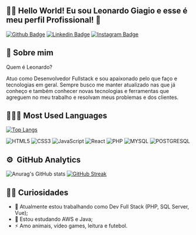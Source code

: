 ## 🖖🏻 Hello World! Eu sou Leonardo Giagio e esse é meu perfil Profissional! :crystal_ball:

[![Github Badge](https://img.shields.io/badge/GitHub-100000?style=for-the-badge&logo=github&logoColor=white&link=https://github.com/leonardogiagio)](https://github.com/leonardogiagio)
[![Linkedin Badge](https://img.shields.io/badge/LinkedIn-0077B5?style=for-the-badge&logo=linkedin&logoColor=white&Linkedin&logoColor=white&link=https://www.linkedin.com/in/leonardo-giagio/)](https://www.linkedin.com/in/leonardo-giagio/)
[![Instagram Badge](https://img.shields.io/badge/Instagram-E4405F?style=for-the-badge&logo=instagram&logoColor=white&link=https://www.instagram.com/leo_giagio)](https://www.instagram.com/leo_giagio)


## 📣 Sobre mim

Quem é Leonardo?

Atuo como Desenvolvedor Fullstack e sou apaixonado pelo que faço e tecnologias em geral. Sempre busco me manter atualizado nas que já conheço e também conhecer novas tecnologias e ferramentas que agreguem no meu trabalho e resolvam meus problemas e dos clientes.


## 👩🏻‍💻 Most Used Languages

[![Top Langs](https://github-readme-stats-git-masterrstaa-rickstaa.vercel.app/api/top-langs/?username=leonardogiagio&layout=compact&theme=radical)](https://github.com/leonardogiagio/github-readme-stats)

![HTML5](https://img.shields.io/badge/HTML5-E34F26?style=for-the-badge&logo=html5&logoColor=white)
![CSS3](https://img.shields.io/badge/CSS3-1572B6?style=for-the-badge&logo=css3&logoColor=white)
![JavaScript](https://img.shields.io/badge/JavaScript-323330?style=for-the-badge&logo=javascript&logoColor=F7DF1E)
![React](https://img.shields.io/badge/React-323330?style=for-the-badge&logo=react&logoColor=blue)
![PHP](https://img.shields.io/badge/php-323330?style=for-the-badge&logo=php&logoColor=blue)
![MYSQL](https://img.shields.io/badge/mysql-323330?style=for-the-badge&logo=mysql&logoColor=blue)
![POSTGRESQL](https://img.shields.io/badge/postgresql-323330?style=for-the-badge&logo=postgresql&logoColor=blue)

## :gear: &nbsp;GitHub Analytics
![Anurag's GitHub stats](https://github-readme-stats.vercel.app/api?username=leonardogiagio&show_icons=true&theme=tokyonight)
[![GitHub Streak](http://github-readme-streak-stats.herokuapp.com?user=leonardogiagio&theme=tokyonight&date_format=j%20M%5B%20Y%5D)](https://git.io/streak-stats)

## 👦🏻 Curiosidades
- 🔭 Atualmente estou trabalhando como Dev Full Stack (PHP, SQL Server, Vue);
- 🌱 Estou estudando AWS e Java;
- ⚡ Amo animais, vídeo games, leitura e futebol.
